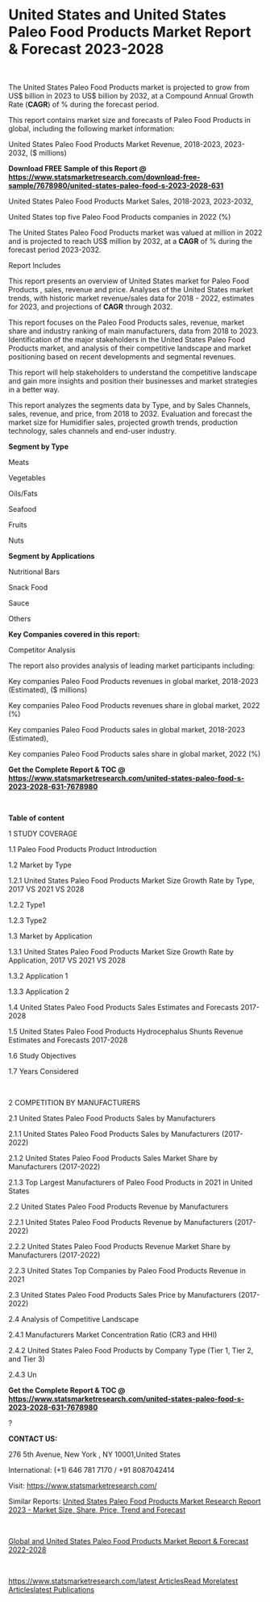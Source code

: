<h1>United States and United States Paleo Food Products Market Report & Forecast 2023-2028</h1><br/><p>The United States Paleo Food Products market is projected to grow from US$ billion in 2023 to US$ billion by 2032, at a Compound Annual Growth Rate (<strong>CAGR</strong>) of % during the forecast period.</p>
 
 
 
 <p>This report contains market size and forecasts of Paleo Food Products in global, including the following market information:</p>
 
 
 
 <p>United States Paleo Food Products Market Revenue, 2018-2023, 2023-2032, ($ millions)</p>
 
 
 
 <p><strong>Download FREE Sample of this Report @ <a href="https://www.statsmarketresearch.com/download-free-sample/7678980/united-states-paleo-food-s-2023-2028-631">https://www.statsmarketresearch.com/download-free-sample/7678980/united-states-paleo-food-s-2023-2028-631</a></strong></p>
 
 
 
 <p>United States Paleo Food Products Market Sales, 2018-2023, 2023-2032,</p>
 
 
 
 <p>United States top five Paleo Food Products companies in 2022 (%)</p>
 
 
 
 <p>The United States Paleo Food Products market was valued at million in 2022 and is projected to reach US$ million by 2032, at a <strong>CAGR</strong> of % during the forecast period 2023-2032.</p>
 
 
 
 <p>Report Includes</p>
 
 
 
 <p>This report presents an overview of United States market for Paleo Food Products , sales, revenue and price. Analyses of the United States market trends, with historic market revenue/sales data for 2018 - 2022, estimates for 2023, and projections of <strong>CAGR</strong> through 2032.</p>
 
 
 
 <p>This report focuses on the Paleo Food Products sales, revenue, market share and industry ranking of main manufacturers, data from 2018 to 2023. Identification of the major stakeholders in the United States Paleo Food Products market, and analysis of their competitive landscape and market positioning based on recent developments and segmental revenues.</p>
 
 
 
 <p>This report will help stakeholders to understand the competitive landscape and gain more insights and position their businesses and market strategies in a better way.</p>
 
 
 
 <p>This report analyzes the segments data by Type, and by Sales Channels, sales, revenue, and price, from 2018 to 2032. Evaluation and forecast the market size for Humidifier sales, projected growth trends, production technology, sales channels and end-user industry.</p>
 
 
 
 <p><strong>Segment by Type</strong></p>
 
 
 
 <p>Meats</p>
 
 
 
 <p>Vegetables</p>
 
 
 
 <p>Oils/Fats</p>
 
 
 
 <p>Seafood</p>
 
 
 
 <p>Fruits</p>
 
 
 
 <p>Nuts</p>
 
 
 
 <p><strong>Segment <strong><strong>by Applications</strong></strong></strong></p>
 
 
 
 <p>Nutritional Bars</p>
 
 
 
 <p>Snack Food</p>
 
 
 
 <p>Sauce</p>
 
 
 
 <p>Others</p>
 
 
 
 <p><strong>Key Companies covered in this report:</strong></p>
 
 
 
 <p>Competitor Analysis</p>
 
 
 
 <p>The report also provides analysis of leading market participants including:</p>
 
 
 
 <p>Key companies Paleo Food Products revenues in global market, 2018-2023 (Estimated), ($ millions)</p>
 
 
 
 <p>Key companies Paleo Food Products revenues share in global market, 2022 (%)</p>
 
 
 
 <p>Key companies Paleo Food Products sales in global market, 2018-2023 (Estimated),</p>
 
 
 
 <p>Key companies Paleo Food Products sales share in global market, 2022 (%)</p>
 
 
 
 <div><b>Get the Complete Report & TOC @ <a href="https://www.statsmarketresearch.com/united-states-paleo-food-s-2023-2028-631-7678980">https://www.statsmarketresearch.com/united-states-paleo-food-s-2023-2028-631-7678980</a></b></div>
 
 
 
 <p><br />
 
 <b>Table of content</b></p>
 
 
 
 <p>1 STUDY COVERAGE<br />
 
 1.1 Paleo Food Products Product Introduction<br />
 
 1.2 Market by Type<br />
 
 1.2.1 United States Paleo Food Products Market Size Growth Rate by Type, 2017 VS 2021 VS 2028<br />
 
 1.2.2 Type1<br />
 
 1.2.3 Type2<br />
 
 1.3 Market by Application<br />
 
 1.3.1 United States Paleo Food Products Market Size Growth Rate by Application, 2017 VS 2021 VS 2028<br />
 
 1.3.2 Application 1<br />
 
 1.3.3 Application 2<br />
 
 1.4 United States Paleo Food Products Sales Estimates and Forecasts 2017-2028<br />
 
 1.5 United States Paleo Food Products Hydrocephalus Shunts Revenue Estimates and Forecasts 2017-2028<br />
 
 1.6 Study Objectives<br />
 
 1.7 Years Considered<br />
 
 <br />
 
 2 COMPETITION BY MANUFACTURERS<br />
 
 2.1 United States Paleo Food Products Sales by Manufacturers<br />
 
 2.1.1 United States Paleo Food Products Sales by Manufacturers (2017-2022)<br />
 
 2.1.2 United States Paleo Food Products Sales Market Share by Manufacturers (2017-2022)<br />
 
 2.1.3 Top Largest Manufacturers of Paleo Food Products in 2021 in United States<br />
 
 2.2 United States Paleo Food Products Revenue by Manufacturers<br />
 
 2.2.1 United States Paleo Food Products Revenue by Manufacturers (2017-2022)<br />
 
 2.2.2 United States Paleo Food Products Revenue Market Share by Manufacturers (2017-2022)<br />
 
 2.2.3 United States Top Companies by Paleo Food Products Revenue in 2021<br />
 
 2.3 United States Paleo Food Products Sales Price by Manufacturers (2017-2022)<br />
 
 2.4 Analysis of Competitive Landscape<br />
 
 2.4.1 Manufacturers Market Concentration Ratio (CR3 and HHI)<br />
 
 2.4.2 United States Paleo Food Products by Company Type (Tier 1, Tier 2, and Tier 3)<br />
 
 2.4.3 Un</p>
 
 
 
 <div><b>Get the Complete Report & TOC @ <a href="https://www.statsmarketresearch.com/united-states-paleo-food-s-2023-2028-631-7678980">https://www.statsmarketresearch.com/united-states-paleo-food-s-2023-2028-631-7678980</a></b></div>
 
 
 
 <p>? </p>
 
 
 
 <p><b>CONTACT US:</b><br />
 
 276 5th Avenue, New York , NY 10001,United States<br />
 
 International: (+1) 646 781 7170 / +91 8087042414<br />
 
 Visit: <a href="https://www.statsmarketresearch.com/">https://www.statsmarketresearch.com/</a><br />
 
 Similar Reports: <a href="https://www.statsmarketresearch.com/united-states-paleo-food-s-2023-2028-631-7678980">United States Paleo Food Products Market Research Report 2023 - Market Size, Share, Price, Trend and Forecast</a><br />
 
 <br />
 
 <a href="https://www.statsmarketresearch.com/united-states-paleo-food-s-2023-2028-631-7678980">Global and United States Paleo Food Products Market Report & Forecast 2022-2028</a><br />
 
 <br />
 
 <a href="https://gyeongbokgung.com">https://www.statsmarketresearch.com/</a><a href="https://hallyeomaritime.com">latest Articles</a><a href="https://jingwansa.com">Read More</a><a href="https://nguoiviet.jp/">latest Articles</a><a href="https://www.intelmarketresearch.com/">latest Publications</a></p>